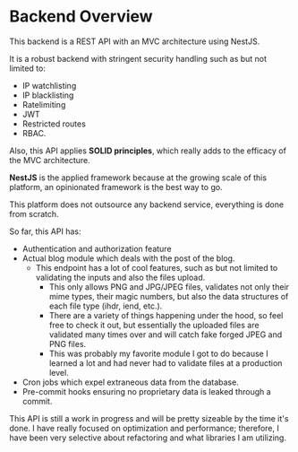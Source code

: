 # Backend Overview

This backend is a REST API with an MVC architecture using NestJS.

It is a robust backend with stringent security handling such as but not limited to:
- IP watchlisting
- IP blacklisting
- Ratelimiting
- JWT
- Restricted routes
- RBAC.

Also, this API applies **SOLID principles**, which really adds to the efficacy of the MVC architecture.

**NestJS** is the applied framework because at the growing scale of this platform, an opinionated framework is the best way to go.

This platform does not outsource any backend service, everything is done from scratch.

So far, this API has:
- Authentication and authorization feature
- Actual blog module which deals with the post of the blog.
  - This endpoint has a lot of cool features, such as but not limited to validating the inputs and also the files upload. 
    - This only allows PNG and JPG/JPEG files, validates not only their mime types, their magic numbers, but also the data structures of each file type (ihdr, iend, etc.). 
    - There are a variety of things happening under the hood, so feel free to check it out, but essentially the uploaded files are validated many times over and will catch fake forged JPEG and PNG files. 
    - This was probably my favorite module I got to do because I learned a lot and had never had to validate files at a production level.
- Cron jobs which expel extraneous data from the database.
- Pre-commit hooks ensuring no proprietary data is leaked through a commit.

This API is still a work in progress and will be pretty sizeable by the time it's done. I have really focused on optimization and performance; therefore, I have been very selective about refactoring and what libraries I am utilizing.
